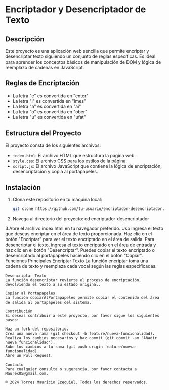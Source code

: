 # Encriptador y Desencriptador de Texto

## Descripción

Este proyecto es una aplicación web sencilla que permite encriptar y desencriptar texto siguiendo un conjunto de reglas específicas. Es ideal para aprender los conceptos básicos de manipulación de DOM y lógica de reemplazo de cadenas en JavaScript.

## Reglas de Encriptación

- La letra "e" es convertida en "enter"
- La letra "i" es convertida en "imes"
- La letra "a" es convertida en "ai"
- La letra "o" es convertida en "ober"
- La letra "u" es convertida en "ufat"

## Estructura del Proyecto

El proyecto consta de los siguientes archivos:

- `index.html`: El archivo HTML que estructura la página web.
- `style.css`: El archivo CSS para los estilos de la página.
- `script.js`: El archivo JavaScript que contiene la lógica de encriptación, desencriptación y copia al portapapeles.

## Instalación

1. Clona este repositorio en tu máquina local:
   ```bash
   git clone https://github.com/tu-usuario/encriptador-desencriptador.git

2. Navega al directorio del proyecto:
   cd encriptador-desencriptador

3.Abre el archivo index.html en tu navegador preferido.
    Uso
    Ingresa el texto que deseas encriptar en el área de texto proporcionada.
    Haz clic en el botón "Encriptar" para ver el texto encriptado en el área de salida.
    Para desencriptar el texto, ingresa el texto encriptado en el área de entrada y haz clic en el botón "Desencriptar".
    Puedes copiar el texto encriptado o desencriptado al portapapeles haciendo clic en el botón "Copiar".
    Funciones Principales
    Encriptar Texto
    La función encriptar toma una cadena de texto y reemplaza cada vocal según las reglas especificadas.

    Desencriptar Texto
    La función desencriptar revierte el proceso de encriptación, devolviendo el texto a su estado original.

    Copiar al Portapapeles
    La función copiarAlPortapapeles permite copiar el contenido del área de salida al portapapeles del sistema.

    Contribución
    Si deseas contribuir a este proyecto, por favor sigue los siguientes pasos:

    Haz un fork del repositorio.
    Crea una nueva rama (git checkout -b feature/nueva-funcionalidad).
    Realiza los cambios necesarios y haz commit (git commit -am 'Añadir nueva funcionalidad').
    Sube los cambios a tu rama (git push origin feature/nueva-funcionalidad).
    Abre un Pull Request.
 
    Contacto
    Para cualquier consulta o sugerencia, por favor contacta a Maurex05@gmail.com.

    © 2024 Torres Mauricio Ezequiel. Todos los derechos reservados.
